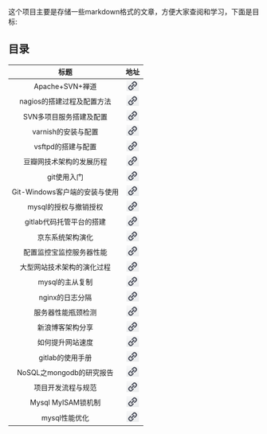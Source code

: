 这个项目主要是存储一些markdown格式的文章，方便大家查阅和学习，下面是目标:
##  目录

|  标题  | 地址     |
|:-----:|:---------:|
| Apache+SVN+禅道 | [![link_icon](images/link_icon.png)](apache_svn_zentao.md) |
| nagios的搭建过程及配置方法 | [![link_icon](images/link_icon.png)](creating-and-configuring-nagios.md) |
| SVN多项目服务搭建及配置 | [![link_icon](images/link_icon.png)](creating-and-configuring-svn.md) |
| varnish的安装与配置 | [![link_icon](images/link_icon.png)](creating-and-configuring-varnish.md) |
| vsftpd的搭建与配置 | [![link_icon](images/link_icon.png)](creating-vsftpd-server.md) |
| 豆瓣网技术架构的发展历程 | [![link_icon](images/link_icon.png)](douban_architecture.md) |
| git使用入门 | [![link_icon](images/link_icon.png)](git.md) |
| Git-Windows客户端的安装与使用 | [![link_icon](images/link_icon.png)](git_windows.md)  |
| mysql的授权与撤销授权 | [![link_icon](images/link_icon.png)](grant_and_revoke.md)  |
| gitlab代码托管平台的搭建 | [![link_icon](images/link_icon.png)](install-gitlab-from-source-code.md)  |
| 京东系统架构演化 | [![link_icon](images/link_icon.png)](jd_architecture.md)  |
| 配置监控宝监控服务器性能 | [![link_icon](images/link_icon.png)](jiankongbao.md)  |
| 大型网站技术架构的演化过程 | [![link_icon](images/link_icon.png)](large_website_architecture.md)  |
| mysql的主从复制 | [![link_icon](images/link_icon.png)](mysql-master-slave.md)  |
| nginx的日志分隔 | [![link_icon](images/link_icon.png)](nginx-log-split.md)  |
| 服务器性能瓶颈检测 | [![link_icon](images/link_icon.png)](server-checking.md)  |
| 新浪博客架构分享 | [![link_icon](images/link_icon.png)](sina_blog.md)  |
| 如何提升网站速度 | [![link_icon](images/link_icon.png)](speed_your_website.md)  |
| gitlab的使用手册 | [![link_icon](images/link_icon.png)](the_guide_to_gitlab.md)  |
| NoSQL之mongodb的研究报告 | [![link_icon](images/link_icon.png)](the_study_of_mongodb.md)  |
| 项目开发流程与规范 | [![link_icon](images/link_icon.png)](work_flow.md)  |
| Mysql MyISAM锁机制 | [![link_icon](images/link_icon.png)](mysql_myisam_lock.md)  |
| mysql性能优化 | [![link_icon](images/link_icon.png)](mysql-performance.md)  |

